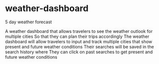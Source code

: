 # weather-dashboard
5 day weather forecast

A weather dashboard that allows travelers to see the weather outlook for multiple cities 
So that they can plan their trips accordingly
The weather dashboard will allow travelers to input and track
multiple cities that show present and future
weather conditions
Their searches will be saved in the search history where
They can click on past searches to get
present and future weather conditions

